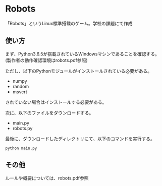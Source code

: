 # Robots

「Robots」というLinux標準搭載のゲーム。学校の課題にて作成

## 使い方

まず、Python3.6.5が搭載されているWindowsマシンであることを確認する。(製作者の動作確認環境はrobots.pdf参照)

ただし、以下のPythonモジュールがインストールされている必要がある。

+ numpy
+ random
+ msvcrt

されていない場合はインストールする必要がある。

次に、以下のファイルをダウンロードする。

+ main.py
+ robots.py

最後に、ダウンロードしたディレクトリにて、以下のコマンドを実行する。

    python main.py

## その他

ルールや概要については、robots.pdf参照
